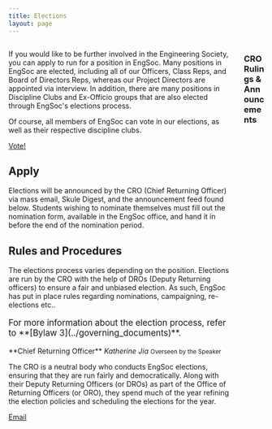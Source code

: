```yaml
---
title: Elections
layout: page
---
```


<div class="columns">
    <div class="column">
        <div class="content">
            <p>If you would like to be further involved in the Engineering Society, you can apply to run for a position in EngSoc. Many positions in EngSoc are elected, including all of our Officers, Class Reps, and Board of Directors Reps, whereas our Project Directors are appointed via interview. In addition, there are many positions in Discipline Clubs and Ex-Officio groups that are also elected through EngSoc's elections process.</p>
            <p>Of course, all members of EngSoc can vote in our elections, as well as their respective discipline clubs.</p> <a class="button is-primary" href="http://vote.skule.ca">Vote!</a>
            <h2>Apply</h2>
            <p>Elections will be announced by the CRO (Chief Returning Officer) via mass email, Skule Digest, and the announcement feed found below. Students wishing to nominate themselves must fill out the nomination form, available in the EngSoc office, and hand it in before the end of the nomination period. <!-- Additionally, applicants can submit a voter statement that will included on the ballot for voters to read. </p>                                           <a class="button is-primary" href="https://docs.google.com/forms/d/e/1FAIpQLSeBURcXUi1yPGX3OX_esujx8Hwocxc7gm1Iim3-5eg9_f6guA/viewform?c=0&w=1">Submit Statement</a> -->
            <p></p>
            <h2>Rules and Procedures</h2>
            <p>The elections process varies depending on the position. Elections are run by the CRO with the help of DROs (Deputy Returning officers) to ensure a fair and unbiased election. As such, EngSoc has put in place rules regarding nominations, campaigning, re-elections etc..
            <p>
            <p style="font-size: larger;">For more information about the election process, refer to **[Bylaw 3](../governing_documents)**.</p> <!-- CRO -->
            <div class="box">
                <article class="media">
                    <div class="media-content">
                        <div class="content">
                            <p>**Chief Returning Officer** <i>Katherine Jia</i> <small>Overseen by the Speaker</small></p>
                            <p>The CRO is a neutral body who conducts EngSoc elections, ensuring that they are run fairly and democratically. Along with their Deputy Returning Officers (or DROs) as part of the Office of Returning Officers (or ORO), they spend much of the year refining the election policies and scheduling the elections for the year.</p> <a class="button is-small is-dark" href="mailto:cro@skule.ca">Email</a>
                        </div>
                    </div>
                </article>
            </div>
        </div>
    </div>
    <div class="column is-5">
        <div class="content">
            <h3>CRO Rulings & Announcements</h3>
        </div>
        <div class="feed columns is-mobile is-multiline" num="20" uid="16"></div>
    </div>
</div>
